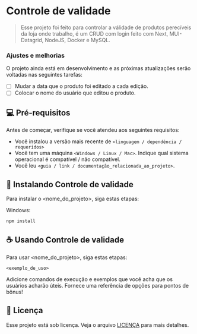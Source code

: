 # Controle de validade


> Esse projeto foi feito para controlar a válidade de produtos perecíveis da loja onde trabalho, é um CRUD com login feito com Next, MUI-Datagrid, NodeJS, Docker e MySQL. 

### Ajustes e melhorias
 
O projeto ainda está em desenvolvimento e as próximas atualizações serão voltadas nas seguintes tarefas:

- [ ] Mudar a data que o produto foi editado a cada edição.
- [ ] Colocar o nome do usuário que editou o produto.

## 💻 Pré-requisitos

Antes de começar, verifique se você atendeu aos seguintes requisitos:

- Você instalou a versão mais recente de `<linguagem / dependência / requeridos>`
- Você tem uma máquina `<Windows / Linux / Mac>`. Indique qual sistema operacional é compatível / não compatível.
- Você leu `<guia / link / documentação_relacionada_ao_projeto>`.

## 🚀 Instalando Controle de validade

Para instalar o <nome_do_projeto>, siga estas etapas:

Windows:

```
npm install
```

## ☕ Usando Controle de validade

Para usar <nome_do_projeto>, siga estas etapas:

```
<exemplo_de_uso>
```

Adicione comandos de execução e exemplos que você acha que os usuários acharão úteis. Fornece uma referência de opções para pontos de bônus!

## 📝 Licença

Esse projeto está sob licença. Veja o arquivo [LICENÇA](LICENSE.md) para mais detalhes.
